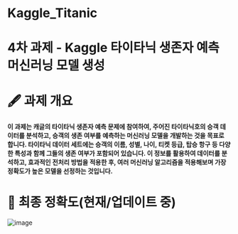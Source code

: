 # Kaggle_Titanic

# 4차 과제 - Kaggle 타이타닉 생존자 예측 머신러닝 모델 생성

# 🖋️ 과제 개요
#### 이 과제는 캐글의 타이타닉 생존자 예측 문제에 참여하여, 주어진 타이타닉호의 승객 데이터를 분석하고, 승객의 생존 여부를 예측하는 머신러닝 모델을 개발하는 것을 목표로 합니다. 타이타닉 데이터 세트에는 승객의 이름, 성별, 나이, 티켓 등급, 탑승 항구 등 다양한 특성과 함께 그들의 생존 여부가 포함되어 있습니다. 이 정보를 활용하여 데이터를 분석하고, 효과적인 전처리 방법을 적용한 후, 여러 머신러닝 알고리즘을 적용해보며 가장 정확도가 높은 모델을 선정하는 것입니다.

# 📖 최종 정확도(현재/업데이트 중)
![image](https://github.com/chlwlgus97/Kaggle_Titanic/assets/130372088/be6772d9-ec6a-42c1-b538-c9a22baf5888)
